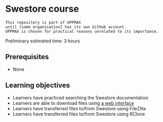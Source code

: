 # Swestore course

```text
This repository is part of UPPMAX
until [some organisation] has its own GitHub account.
UPPMAX is chosen for practical reasons unrelated to its importance.
```

Preliminary estimated time: 3 hours

## Prerequisites

- None

## Learning objectives

- Learners have practiced searching the Swestore documentation
- Learners are able to download files using [a web interface](https://webdav.swestore.se/)
- Learners have transferred files to/from Swestore using FileZilla
- Learners have transferred files to/from Swestore using RClone

